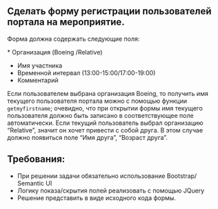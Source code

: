 ## Сделать форму регистрации пользователей портала на мероприятие.


Форма должна содержать следующие поля:

* Организация (Boeing /Relative)
* Имя участника
* Временной интервал (13:00-15:00/17:00-19:00)
* Комментарий

Если пользователем выбрана организация Boeing, то получить имя текущего пользователя портала можно с помощью функции ```getmyfirstname```;
очевидно, что при открытии формы имя текущего пользователя должно быть записано в соответствующее поле автоматически. Если текущий пользователь выбрал организацию “Relative”, значит он хочет привести с собой друга. В этом случае должно появиться поле “Имя друга”, “Возраст друга”.  
## Требования:
- При решении задачи обязательно использование Bootstrap/ Semantic UI
- Логику показа/скрытия полей реализовать с помощью JQuery 
- Решение представить в виде исходного кода формы.



